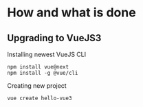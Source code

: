 # How and what is done

## Upgrading to VueJS3

Installing newest VueJS CLI
```
npm install vue@next
npm install -g @vue/cli
```

Creating new project
```
vue create hello-vue3
```